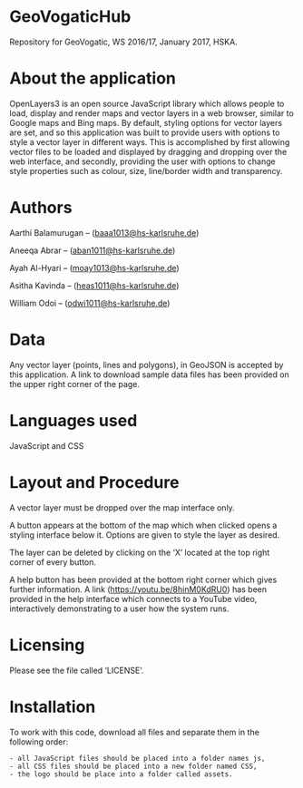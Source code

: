 # GeoVogaticHub
Repository for GeoVogatic, WS 2016/17, January 2017, HSKA.


# About the application
OpenLayers3 is an open source JavaScript library which allows people to load, display and render maps and vector layers in a web browser, similar to Google maps and Bing maps. 
By default, styling options for vector layers are set, and so this application was built to provide users with options to style a vector layer in different ways. This is accomplished by first allowing vector files to be loaded and displayed by dragging and dropping over the web interface, and secondly, providing the user with options to change style properties such as colour, size, line/border width and transparency.

# Authors
Aarthi Balamurugan – (baaa1013@hs-karlsruhe.de)

Aneeqa Abrar – (aban1011@hs-karlsruhe.de)

Ayah Al-Hyari – (moay1013@hs-karlsruhe.de)

Asitha Kavinda – (heas1011@hs-karlsruhe.de)

William Odoi – (odwi1011@hs-karlsruhe.de)

# Data 
Any vector layer (points, lines and polygons), in GeoJSON is accepted by this application. 
A link to download sample data files has been provided on the upper right corner of the page.

# Languages used
JavaScript and CSS

# Layout and Procedure
A vector layer must be dropped over the map interface only. 

A button appears at the bottom of the map which when clicked opens a styling interface below it. 
Options are given to style the layer as desired. 

The layer can be deleted by clicking on the ‘X’ located at the top right corner of every button.

A help button has been provided at the bottom right corner which gives further information. A link (https://youtu.be/8hinM0KdRU0) has been provided in the help interface which connects to a YouTube video, interactively demonstrating to a user how the system runs.

# Licensing
Please see the file called ‘LICENSE’.

# Installation
To work with this code, download all files and separate them in the following order:
	
	- all JavaScript files should be placed into a folder names js,
	- all CSS files should be placed into a new folder named CSS,
	- the logo should be place into a folder called assets.



